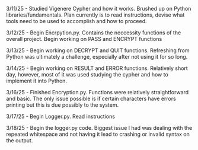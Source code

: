 3/11/25 - Studied Vigenere Cypher and how it works. Brushed up on Python libraries/fundamentals. Plan currently is to read instructions, devise what tools need to be used to accomplish and how to proceed.

3/12/25 - Begin Encrpytion.py. Contains the neccessity functions of the overall project. Begin working on PASS and ENCRYPT functions

3/13/25 - Begin working on DECRYPT and QUIT functions. Refreshing from Python was ultimately a challenge, especially after not using it for so long.

3/14/25 - Begin working on RESULT and ERROR functions. Relatively short day, however, most of it was used studying the cypher and how to implement it into Python.

3/16/25 - Finished Encryption.py. Functions were relatively straightforward and basic. The only issue possible is if certain characters have errors printing but this is due possibly to the system.

3/17/25 - Begin Logger.py. Read instructions

3/18/25 - Begin the logger.py code. Biggest issue I had was dealing with the repeated whitespace and not having it lead to crashing or invalid syntax on the output.
